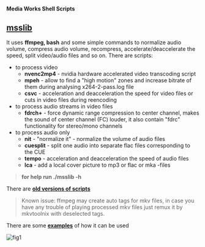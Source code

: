 #### Media Works Shell Scripts
## [**msslib**](msslib)
It uses **ffmpeg, bash** and some simple commands to normalize audio volume, compress audio volume, recompress, accelerate/deaccelerate the speed, split video/audio files and so on. There are scripts:
- to process video
  - **nvenc2mp4** - nvidia hardware accelerated video transcoding script
  - **mpeh** - allow to find a "high motion" zones and increase bitrate of them during analysing x264-2-pass.log file
  - **csvc** - acceleration and deacceleration the speed for video files or cuts in video files during reencoding
- to process audio streams in video files
  - **fdrch+** - force dynamic range compression to center channel, makes the sound of center channel (FC) louder, it also contain "fdrc" functionality for stereo/mono channels
- to process audio only
  - **nit** - "normalize it" - normalize the volume of audio files
  - **cuesplit** - split one audio into separate flac files corresponding to the CUE
  - **tempo** - acceleration and deacceleration the speed of audio files
  - **lca** - add a local cover picture to mp3 or flac or mka -files
>**for help run ./msslib -h**

There are [**old versions of scripts**](archive) 

> Known issue: ffmpeg may create auto tags for mkv files, in case you have any trouble of playing processed mkv files just remux it by mkvtoolnix with deselected tags.

There are some [**examples**](some_examples) of how it can be used

![fig1](some_examples/fdrch+multichannel.png)
